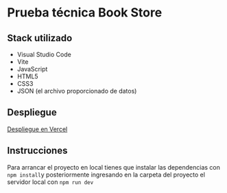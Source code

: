 # Prueba técnica Book Store

## Stack utilizado

- Visual Studio Code
- Vite
- JavaScript
- HTML5
- CSS3
- JSON (el archivo proporcionado de datos)

## Despliegue

[Despliegue en Vercel](?????)

## Instrucciones

Para arrancar el proyecto en local tienes que instalar las dependencias con `npm install`y posteriormente ingresando en la carpeta del proyecto el servidor local con `npm run dev`